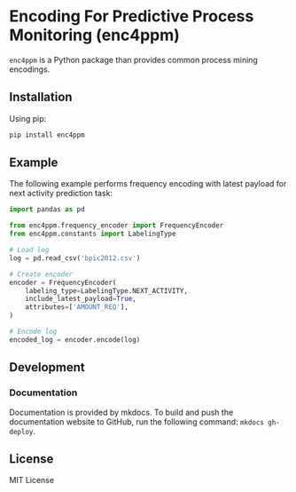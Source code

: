 # Encoding For Predictive Process Monitoring (enc4ppm)

`enc4ppm` is a Python package than provides common process mining encodings.

## Installation

Using pip:

```bash
pip install enc4ppm
```

## Example

The following example performs frequency encoding with latest payload for next activity prediction task:

```python
import pandas as pd

from enc4ppm.frequency_encoder import FrequencyEncoder
from enc4ppm.constants import LabelingType

# Load log
log = pd.read_csv('bpic2012.csv')

# Create encoder
encoder = FrequencyEncoder(
    labeling_type=LabelingType.NEXT_ACTIVITY,
    include_latest_payload=True,
    attributes=['AMOUNT_REQ'],
)

# Encode log
encoded_log = encoder.encode(log)
```

## Development

### Documentation

Documentation is provided by mkdocs. To build and push the documentation website to GitHub, run the following command: `mkdocs gh-deploy`.

## License

MIT License
